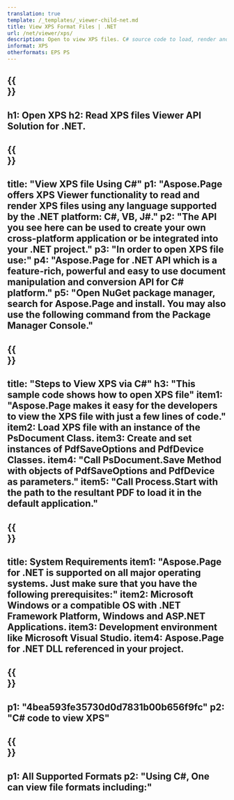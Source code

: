 ```yaml
---
translation: true
template: /_templates/_viewer-child-net.md
title: View XPS Format Files | .NET 
url: /net/viewer/xps/ 
description: Open to view XPS files. C# source code to load, render and display XPS documents on .NET Framework Platform, Windows, and ASP.NET Applications.
informat: XPS
otherformats: EPS PS
---
```


{{<section banner>}}
---
h1: Open XPS
h2: Read XPS files Viewer API Solution for .NET.
---

{{<section overview>}}
---
title: "View XPS file Using C#"
p1: "Aspose.Page offers XPS Viewer functionality to read and render XPS files using any language supported by the .NET platform: C#, VB, J#."
p2: "The API you see here can be used to create your own cross-platform application or be integrated into your .NET project."
p3: "In order to open XPS file use:"
p4: "Aspose.Page for .NET API which is a feature-rich, powerful and easy to use document manipulation and conversion API for C# platform."
p5: "Open NuGet package manager, search for Aspose.Page and install. You may also use the following command from the Package Manager Console."
---

{{<section feature1>}}
---
title: "Steps to View XPS via C#"
h3: "This sample code shows how to open XPS file"
item1: "Aspose.Page makes it easy for the developers to view the XPS file with just a few lines of code."
item2: Load XPS file with an instance of the PsDocument Class.
item3: Create and set instances of PdfSaveOptions and PdfDevice Classes.
item4: "Call PsDocument.Save Method with objects of PdfSaveOptions and PdfDevice as parameters."
item5: "Call Process.Start with the path to the resultant PDF to load it in the default application."
---

{{<section feature2>}}
---
title: System Requirements
item1: "Aspose.Page for .NET is supported on all major operating systems. Just make sure that you have the following prerequisites:"
item2: Microsoft Windows or a compatible OS with .NET Framework Platform, Windows and ASP.NET Applications.
item3: Development environment like Microsoft Visual Studio.
item4: Aspose.Page for .NET DLL referenced in your project.
---

{{<section gist>}}
---
p1: "4bea593fe35730d0d7831b00b656f9fc"
p2: "C# code to view XPS"
---

{{<section otherformats>}}
---
p1: All Supported Formats
p2: "Using C#, One can view file formats including:"
---

